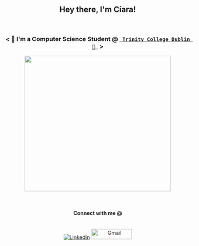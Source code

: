 <h2 align="center">Hey there, I'm Ciara!</h2>
<p align="center"><br>
  <samp>
    <h3 align="center">< </b> 🤖 I'm a Computer Science Student <b>@</b> <a href="https://www.tcd.ie/"><b><code> Trinity College Dublin 🤟 </code></b></a> <b>  > </b></h3>
  </samp>
</p>
<p align="center">
  <img src="https://user-images.githubusercontent.com/61195644/179372868-600591e4-4342-42e1-9829-3b4fa5194953.gif" width="400" height="370" /> 
</p>
    <br> 

<h4 align="center">Connect with me @</h4>
<p align="center">
  <br>
   <a href="https://www.linkedin.com/in/ciara-lynch-69812119a/" target="_blank"><img alt="Linkedin" src="https://img.shields.io/badge/linkedin%20-           %230077B5.svg?&style=for-the-badge&logo=linkedin&logoColor=white"></a>
   <a href="mailto:lynchc34@tcd.ie" target="_blank"><img alt="Gmail" width="111" height="28" src="https://img.shields.io/badge/gmail-D14836?&style=for-the- badge&logo=gmail&logoColor=white"></a><br>
</p>


